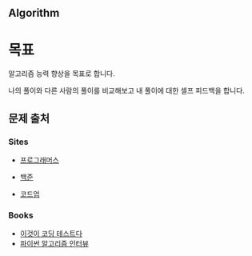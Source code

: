 ## Algorithm



# 목표

알고리즘 능력 향상을 목표로 합니다.

나의 풀이와 다른 사람의 풀이를 비교해보고 내 풀이에 대한 셀프 피드백을 합니다.



## 문제 출처

### Sites

- [프로그래머스](https://programmers.co.kr/learn/challenges)

- [백준](https://www.acmicpc.net/)

- [코드업](https://www.codeup.kr)

  

### Books

- [이것이 코딩 테스트다](https://digital.kyobobook.co.kr/digital/ebook/ebookDetail.ink?selectedLargeCategory=001&ejkGb=EBK&barcode=4801162243078)
- [파이썬 알고리즘 인터뷰](http://www.yes24.com/Product/Goods/91084402)
